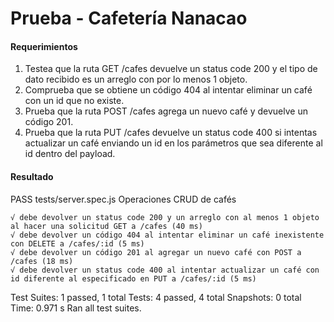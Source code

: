  # Prueba - Cafetería Nanacao

#### Requerimientos
 
 1. Testea que la ruta GET /cafes devuelve un status code 200 y el tipo de dato recibido
es un arreglo con por lo menos 1 objeto.
2. Comprueba que se obtiene un código 404 al intentar eliminar un café con un id que
no existe.
3. Prueba que la ruta POST /cafes agrega un nuevo café y devuelve un código 201.
4. Prueba que la ruta PUT /cafes devuelve un status code 400 si intentas actualizar un
café enviando un id en los parámetros que sea diferente al id dentro del payload.


 
 #### Resultado

  PASS  tests/server.spec.js
  Operaciones CRUD de cafés
  
    √ debe devolver un status code 200 y un arreglo con al menos 1 objeto al hacer una solicitud GET a /cafes (40 ms)               
    √ debe devolver un código 404 al intentar eliminar un café inexistente con DELETE a /cafes/:id (5 ms)                           
    √ debe devolver un código 201 al agregar un nuevo café con POST a /cafes (18 ms)                                                
    √ debe devolver un status code 400 al intentar actualizar un café con id diferente al especificado en PUT a /cafes/:id (5 ms)   
                                                                                                                                    
Test Suites: 1 passed, 1 total
Tests:       4 passed, 4 total
Snapshots:   0 total
Time:        0.971 s
Ran all test suites.

